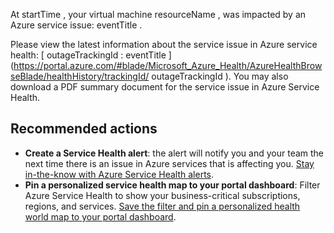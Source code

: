 <properties
	pageTitle="Your resource was impacted by an Azure service issue"
	description=""
	infoBubbleText=""
	service="microsoft.compute"
	resource="virtualmachines"
	authors="dushyantgill"
	displayOrder=""
	articleId="servicehealth-virtualmachines-impactedbyoutage"
	diagnosticScenario=""
	selfHelpType=""
	supportTopicIds=""
	resourceTags=""
	productPesIds=""
	cloudEnvironments="public"
/>

At <!--$startTime--> startTime <!--/$startTime-->, your virtual machine <!--$resourceName--> resourceName <!--/$resourceName-->, was impacted by an Azure service issue: <!--$eventTitle--> eventTitle <!--/$eventTitle-->. 

Please view the latest information about the service issue in Azure service health: [<!--$outageTrackingId--> outageTrackingId <!--/$outageTrackingId-->: <!--$eventTitle--> eventTitle <!--/$eventTitle-->](https://portal.azure.com/#blade/Microsoft_Azure_Health/AzureHealthBrowseBlade/healthHistory/trackingId/<!--$outageTrackingId--> outageTrackingId <!--/$outageTrackingId-->). You may also download a PDF summary document for the service issue in Azure Service Health.


## **Recommended actions**
* **Create a Service Health alert**: the alert will notify you and your team the next time there is an issue in Azure services that is affecting you. [Stay in-the-know with Azure Service Health alerts](https://docs.microsoft.com/en-us/azure/monitoring-and-diagnostics/monitoring-activity-log-alerts-on-service-notifications).
* **Pin a personalized service health map to your portal dashboard**: Filter Azure Service Health to show your business-critical subscriptions, regions, and services. [Save the filter and pin a personalized health world map to your portal dashboard](https://docs.microsoft.com/en-us/azure/service-health/service-health-overview#pin-a-personalized-health-map-to-your-dashboard).
